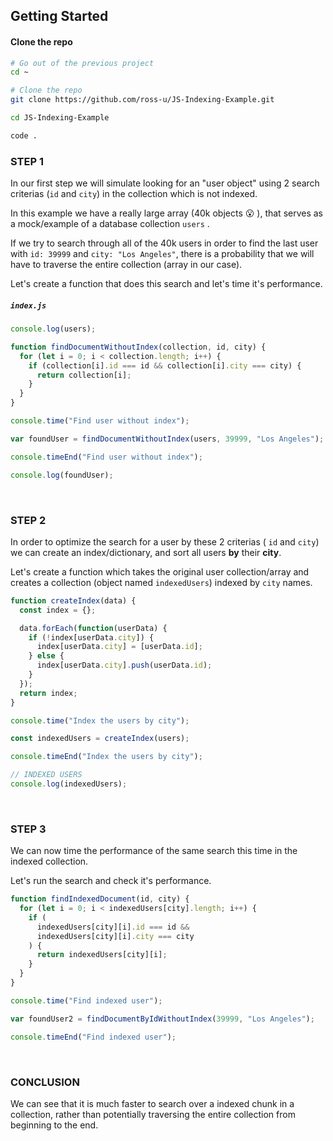 ## Getting Started

#### Clone the repo

```bash
# Go out of the previous project
cd ~

# Clone the repo
git clone https://github.com/ross-u/JS-Indexing-Example.git

cd JS-Indexing-Example

code .
```

### STEP 1

In our first step we will simulate looking for an "user object" using 2 search criterias (`id` and `city`) in the collection which is not indexed.

In this example we have a really large array (40k objects :open_mouth: ), that serves as a mock/example of a database collection `users` .

If we try to search through all of the 40k users in order to find the last user with `id: 39999` and `city: "Los Angeles"`, there is a probability that we will have to traverse the entire collection (array in our case).

Let's create a function that does this search and let's time it's performance.

##### `index.js`

```js
console.log(users);

function findDocumentWithoutIndex(collection, id, city) {
  for (let i = 0; i < collection.length; i++) {
    if (collection[i].id === id && collection[i].city === city) {
      return collection[i];
    }
  }
}

console.time("Find user without index");

var foundUser = findDocumentWithoutIndex(users, 39999, "Los Angeles");

console.timeEnd("Find user without index");

console.log(foundUser);
```

<br>

### STEP 2

In order to optimize the search for a user by these 2 criterias ( `id` and `city`) we can create an index/dictionary, and sort all users **by** their **city**.

Let's create a function which takes the original user collection/array and creates a collection (object named `indexedUsers`) indexed by `city` names.

```js
function createIndex(data) {
  const index = {};

  data.forEach(function(userData) {
    if (!index[userData.city]) {
      index[userData.city] = [userData.id];
    } else {
      index[userData.city].push(userData.id);
    }
  });
  return index;
}

console.time("Index the users by city");

const indexedUsers = createIndex(users);

console.timeEnd("Index the users by city");

// INDEXED USERS
console.log(indexedUsers);
```

<br>

### STEP 3

We can now time the performance of the same search this time in the indexed collection.

Let's run the search and check it's performance.

```js
function findIndexedDocument(id, city) {
  for (let i = 0; i < indexedUsers[city].length; i++) {
    if (
      indexedUsers[city][i].id === id &&
      indexedUsers[city][i].city === city
    ) {
      return indexedUsers[city][i];
    }
  }
}

console.time("Find indexed user");

var foundUser2 = findDocumentByIdWithoutIndex(39999, "Los Angeles");

console.timeEnd("Find indexed user");
```

<br>

### CONCLUSION

We can see that it is much faster to search over a indexed chunk in a collection, rather than potentially traversing the entire collection from beginning to the end.
